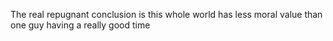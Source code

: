 The real repugnant conclusion is this whole world has less moral value than one guy having a really good time


